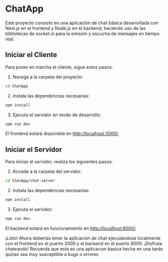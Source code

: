 # ChatApp

Este proyecto consiste en una aplicación de chat básica desarrollada con Next.js en el frontend y Node.js en el backend, haciendo uso de las bibliotecas de socket.io para la emisión y escucha de mensajes en tiempo real.

## Iniciar el Cliente

Para poner en marcha el cliente, sigue estos pasos:

1. Navega a la carpeta del proyecto:

```bash
cd ChatApp
```

2. Instala las dependencias necesarias:

```bash
npm install
```

3. Ejecuta el servidor en modo de desarrollo:

```bash
npm run dev
```

El frontend estará disponible en [http://localhost:3000/](http://localhost:3000/).

## Iniciar el Servidor

Para iniciar el servidor, realiza los siguientes pasos:

1. Accede a la carpeta del servidor:

```bash
cd ChatApp/chat-server
```

2. Instala las dependencias necesarias:

```bash
npm install
```

3. Ejecuta el servidor:

```bash
npm run dev
```

El backend estará en funcionamiento en [http://localhost:8000/](http://localhost:8000/).

¡Listo! Ahora deberías tener la aplicación de chat ejecutándose localmente con el frontend en el puerto 3000 y el backend en el puerto 8000. ¡Disfruta chateando!
Recuerda que esta es una aplicacion basica hecha en una tarde quizas sea muy susceptible a bugs o errores
